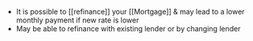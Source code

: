 - It is possible to [[refinance]] your [[Mortgage]] & may lead to a lower monthly payment if new rate is lower
- May be able to refinance with existing lender or by changing lender